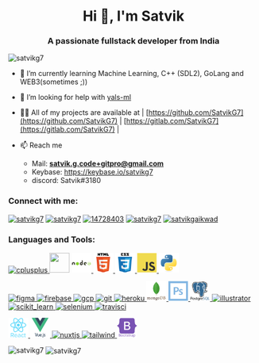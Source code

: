 <h1 align="center">Hi 👋, I'm Satvik</h1>
<h3 align="center">A passionate fullstack developer from India</h3>

<p align="left"> <img src="https://komarev.com/ghpvc/?username=satvikg7&label=Profile%20views&color=0e75b6&style=flat" alt="satvikg7" /> </p>

- 🌱 I’m currently learning Machine Learning, C++ (SDL2), GoLang and WEB3(sometimes ;))

- 🤝 I’m looking for help with [yals-ml](https://github.com/SatvikG7/yals-ml)

- 👨‍💻 All of my projects are available at | [https://github.com/SatvikG7](https://github.com/SatvikG7) | [https://gitlab.com/SatvikG7](https://gitlab.com/SatvikG7) |

- 📫 Reach me
  - Mail: **satvik.g.code+gitpro@gmail.com**
  - Keybase: https://keybase.io/satvikg7
  - discord: Satvik#3180

<h3 align="left">Connect with me:</h3>
<p align="left">
<a href="https://codepen.io/satvikg7" target="blank"><img align="center" src="https://raw.githubusercontent.com/rahuldkjain/github-profile-readme-generator/master/src/images/icons/Social/codepen.svg" alt="satvikg7" height="30" width="40" /></a>
<a href="https://dev.to/satvikg7" target="blank"><img align="center" src="https://cdn.jsdelivr.net/npm/simple-icons@3.0.1/icons/dev-dot-to.svg" alt="satvikg7" height="30" width="40" /></a>
<a href="https://stackoverflow.com/users/14728403" target="blank"><img align="center" src="https://raw.githubusercontent.com/rahuldkjain/github-profile-readme-generator/master/src/images/icons/Social/stack-overflow.svg" alt="14728403" height="30" width="40" /></a>
<a href="https://codesandbox.com/satvikg7" target="blank"><img align="center" src="https://cdn.jsdelivr.net/npm/simple-icons@3.0.1/icons/codesandbox.svg" alt="satvikg7" height="30" width="40" /></a>
<a href="https://kaggle.com/satvikgaikwad" target="blank"><img align="center" src="https://raw.githubusercontent.com/rahuldkjain/github-profile-readme-generator/master/src/images/icons/Social/kaggle.svg" alt="satvikgaikwad" height="30" width="40" /></a>
</p>

<h3 align="left">Languages and Tools:</h3>
<p align="left"> <a href="https://www.w3schools.com/cpp/" target="_blank"> <img src="https://devicons.railway.app/i/cplusplus.png" alt="cplusplus" width="40" height="40"/> </a><a href="https://go.dev"> <img src="https://cdn.jsdelivr.net/gh/devicons/devicon/icons/go/go-original-wordmark.svg" width="40" height="40" /></a> <a href="https://nodejs.org" target="_blank"> <img src="https://raw.githubusercontent.com/devicons/devicon/master/icons/nodejs/nodejs-original-wordmark.svg" alt="nodejs" width="40" height="40"/> </a> <a href="https://www.w3.org/html/" target="_blank"> <img src="https://raw.githubusercontent.com/devicons/devicon/master/icons/html5/html5-original-wordmark.svg" alt="html5" width="40" height="40"/> </a> <a href="https://www.w3schools.com/css/" target="_blank"> <img src="https://raw.githubusercontent.com/devicons/devicon/master/icons/css3/css3-original-wordmark.svg" alt="css3" width="40" height="40"/> </a> <a href="https://developer.mozilla.org/en-US/docs/Web/JavaScript" target="_blank"> <img src="https://raw.githubusercontent.com/devicons/devicon/master/icons/javascript/javascript-original.svg" alt="javascript" width="40" height="40"/> </a>
 <a href="https://www.python.org" target="_blank"> <img src="https://raw.githubusercontent.com/devicons/devicon/master/icons/python/python-original.svg" alt="python" width="40" height="40"/> </a>

<a href="https://www.figma.com/" target="_blank"> <img src="https://www.vectorlogo.zone/logos/figma/figma-icon.svg" alt="figma" width="40" height="40"/> </a> <a href="https://firebase.google.com/" target="_blank"> <img src="https://www.vectorlogo.zone/logos/firebase/firebase-icon.svg" alt="firebase" width="40" height="40"/> </a> <a href="https://cloud.google.com" target="_blank"> <img src="https://www.vectorlogo.zone/logos/google_cloud/google_cloud-icon.svg" alt="gcp" width="40" height="40"/> </a> <a href="https://git-scm.com/" target="_blank"> <img src="https://www.vectorlogo.zone/logos/git-scm/git-scm-icon.svg" alt="git" width="40" height="40"/> </a><a href="https://heroku.com" target="_blank"> <img src="https://www.vectorlogo.zone/logos/heroku/heroku-icon.svg" alt="heroku" width="40" height="40"/> </a> <a href="https://www.mongodb.com/" target="_blank"> <img src="https://raw.githubusercontent.com/devicons/devicon/master/icons/mongodb/mongodb-original-wordmark.svg" alt="mongodb" width="40" height="40"/> </a> <a href="https://www.photoshop.com/en" target="_blank"> <img src="https://raw.githubusercontent.com/devicons/devicon/master/icons/photoshop/photoshop-line.svg" alt="photoshop" width="40" height="40"/> </a> <a href="https://www.postgresql.org" target="_blank"> <img src="https://raw.githubusercontent.com/devicons/devicon/master/icons/postgresql/postgresql-original-wordmark.svg" alt="postgresql" width="40" height="40"/> </a><a href="https://www.adobe.com/in/products/illustrator.html" target="_blank"> <img src="https://www.vectorlogo.zone/logos/adobe_illustrator/adobe_illustrator-icon.svg" alt="illustrator" width="40" height="40"/> </a><a href="https://scikit-learn.org/" target="_blank"> <img src="https://upload.wikimedia.org/wikipedia/commons/0/05/Scikit_learn_logo_small.svg" alt="scikit_learn" width="40" height="40"/> </a> <a href="https://www.selenium.dev" target="_blank"> <img src="https://raw.githubusercontent.com/detain/svg-logos/780f25886640cef088af994181646db2f6b1a3f8/svg/selenium-logo.svg" alt="selenium" width="40" height="40"/> </a> <a href="https://travis-ci.org" target="_blank"> <img src="https://www.vectorlogo.zone/logos/travis-ci/travis-ci-icon.svg" alt="travisci" width="40" height="40"/> </a>

<a href="https://reactjs.org/" target="_blank"> <img src="https://raw.githubusercontent.com/devicons/devicon/master/icons/react/react-original-wordmark.svg" alt="react" width="40" height="40"/> </a> <a href="https://vuejs.org/" target="_blank"> <img src="https://raw.githubusercontent.com/devicons/devicon/master/icons/vuejs/vuejs-original-wordmark.svg" alt="vuejs" width="40" height="40"/> </a> <a href="https://nuxtjs.org/" target="_blank"> <img src="https://www.vectorlogo.zone/logos/nuxtjs/nuxtjs-icon.svg" alt="nuxtjs" width="40" height="40"/> </a> <a href="https://tailwindcss.com/" target="_blank"> <img src="https://www.vectorlogo.zone/logos/tailwindcss/tailwindcss-icon.svg" alt="tailwind" width="40" height="40"/> </a> <a href="https://getbootstrap.com" target="_blank"> <img src="https://raw.githubusercontent.com/devicons/devicon/master/icons/bootstrap/bootstrap-plain-wordmark.svg" alt="bootstrap" width="40" height="40"/> </a>

</p>

<p><img height="175" align="left" src="https://github-readme-stats.vercel.app/api/top-langs?username=satvikg7&show_icons=true&locale=en&layout=compact&theme=aura" alt="satvikg7" /></p>

<p>&nbsp;<img height="175" align="center" src="https://github-readme-stats.vercel.app/api?username=satvikg7&show_icons=true&locale=en&theme=aura" alt="satvikg7" /></p>
